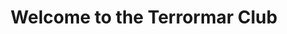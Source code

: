 ---
title : "Welcome to the Terrormar Club"
# full screen navigation
first_name : "Terrormar"
last_name : "Club"
bg_image : "images/slider/Alderney1.jpg"
# animated text loop
occupations:
- "Du pain .."
- "Du vin .."
- "Du boursin."

# slider background image loop
slider_images:
- "images/slider/Alderney0.jpg"
# - "images/slider/Alderney1.jpg"
# - "images/slider/Alderney2.jpg"
# - "images/slider/Alderney3.jpg"
# - "images/slider/Alderney5.jpg"
# - "images/slider/Alderney6.jpg"
# - "images/slider/Alderney7.jpg"
# - "images/slider/Alderney8.jpg"
# - "images/slider/Alderney9.jpg"
# - "images/slider/Alderney10.jpg"
# - "images/slider/Alderney11.jpg"
- "images/slider/Alderney12.jpg"
- "images/slider/Alderney13.jpg"
- "images/slider/Alderney14.jpg"
- "images/slider/Alderney15.jpg"
- "images/slider/Alderney16.jpg"
# - "images/slider/Alderney17.jpg"
# - "images/slider/Alderney18.jpg"
- "images/slider/Alderney19.jpg"
# - "images/slider/Alderney20.jpg"
# - "images/slider/Alderney21.jpg"
- "images/slider/Alderney22.jpg"
# - "images/slider/Alderney23.jpg"
# - "images/slider/Alderney24.jpg"
# - "images/slider/Alderney25.jpg"
# - "images/slider/Alderney26.jpg"
- "images/slider/Alderney27.jpg"
# - "images/slider/Alderney28.jpg"
# - "images/slider/Alderney29.jpg"
# - "images/slider/Alderney30.jpg"
- "images/slider/Alderney31.jpg"
- "images/slider/Alderney32.jpg"
- "images/slider/Alderney33.jpg"
# - "images/slider/Alderney34.jpg"
- "images/slider/Alderney35.jpg"
# - "images/slider/Alderney36.jpg"
- "images/slider/Alderney37.jpg"
# - "images/slider/Alderney38.jpg"
- "images/slider/Alderney39.jpg"
# - "images/slider/Alderney40.jpg"
- "images/slider/Alderney41.jpg"
- "images/slider/Alderney42.jpg"
# - "images/slider/Alderney43.jpg"
- "images/slider/Alderney44.jpg"
- "images/slider/Alderney44_1.jpg"
- "images/slider/Alderney44_2.jpg"
# - "images/slider/Alderney45.jpg"
# - "images/slider/Alderney46.jpg"
# - "images/slider/Alderney47.jpg"
- "images/slider/Alderney48.jpg"
# - "images/slider/Alderney49.jpg"
- "images/slider/Alderney50.jpg"
- "images/slider/Alderney51.jpg"
- "images/slider/Alderney52.jpg"
# - "images/slider/Alderney53.jpg"
- "images/slider/Alderney54.jpg"
- "images/slider/Alderney55.jpg"
- "images/slider/Alderney56.jpg"
- "images/slider/Alderney57.jpg"
- "images/slider/Alderney58.jpg"
# - "images/slider/Alderney59.jpg"
# - "images/slider/Alderney60.jpg"
- "images/slider/Alderney61.jpg"
# - "images/slider/Alderney62.jpg"
- "images/slider/Alderney63.jpg"
- "images/slider/Alderney64.jpg"
- "images/slider/Alderney65.jpg"
- "images/slider/Alderney66.jpg"
- "images/slider/Alderney67.jpg"
- "images/slider/Alderney68.jpg"
- "images/slider/Alderney69.jpg"
- "images/slider/Alderney70.jpg"
- "images/slider/Alderney71.jpg"
- "images/slider/Alderney72.jpg"
- "images/slider/Alderney73.jpg"
- "images/slider/Alderney74.jpg"
- "images/slider/Alderney75.jpg"
- "images/slider/Alderney76.jpg"

# button
button:
  enable : true
  label : "CONTACT US"
  link : "#contact"


# custom style
custom_class: "" 
custom_attributes: "" 
custom_css: ""

---